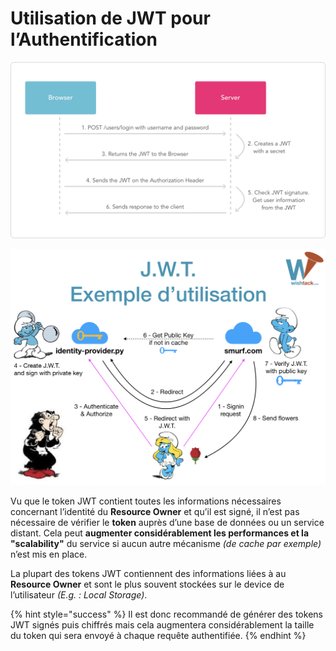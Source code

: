 # Utilisation de JWT pour l’Authentification

![Utilisation de JWT pour l&apos;Authentification](../../.gitbook/assets/jwt-diagram.png)

![Exemple d&apos;utilisation JWT](../../.gitbook/assets/jwt-authentication.png)

Vu que le token JWT contient toutes les informations nécessaires concernant l’identité du **Resource Owner** et qu’il est signé, il n’est pas nécessaire de vérifier le **token** auprès d’une base de données ou un service distant. Cela peut **augmenter considérablement les performances et la "scalability"** du service si aucun autre mécanisme _\(de cache par exemple\)_ n’est mis en place.

La plupart des tokens JWT contiennent des informations liées à au **Resource Owner** et sont le plus souvent stockées sur le device de l’utilisateur _\(E.g. : Local Storage\)_.

{% hint style="success" %}
Il est donc recommandé de générer des tokens JWT signés puis chiffrés mais cela augmentera considérablement la taille du token qui sera envoyé à chaque requête authentifiée.
{% endhint %}

